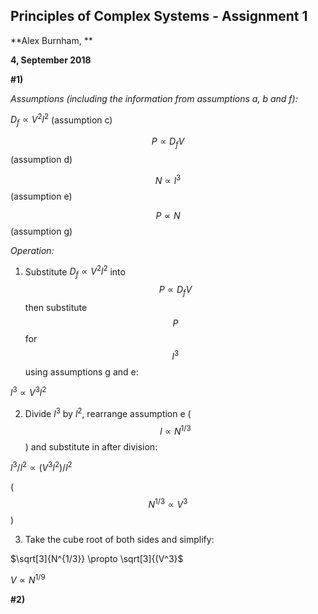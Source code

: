 ## Principles of Complex Systems - Assignment 1

**Alex Burnham, **

**4, September 2018**

**#1)**

*Assumptions (including the information from assumptions a, b and f):*

$D_f \propto V^2l^2$  (assumption c)

$$P \propto D_fV$$  (assumption d)

$$N \propto l^3$$  (assumption e)

$$P \propto N$$  (assumption g)

*Operation:*

1) Substitute $D_f \propto V^2l^2$ into $$P \propto D_fV$$ then substitute $$P$$ for $$l^3$$ using assumptions g and e:

$l^3 \propto V^3l^2$  

2) Divide $l^3$ by $l^2$, rearrange assumption e ($$l \propto N^{1/3}$$) and substitute in after division: 

 $l^3/l^2 \propto (V^3l^2)/l^2$ 

($$N^{1/3} \propto V^3$$)

3) Take the cube root of both sides and simplify: 

 $\sqrt[3]{N^{1/3}} \propto \sqrt[3]{(V^3}$  

 $V \propto N^{1/9}$ 

**#2)**

